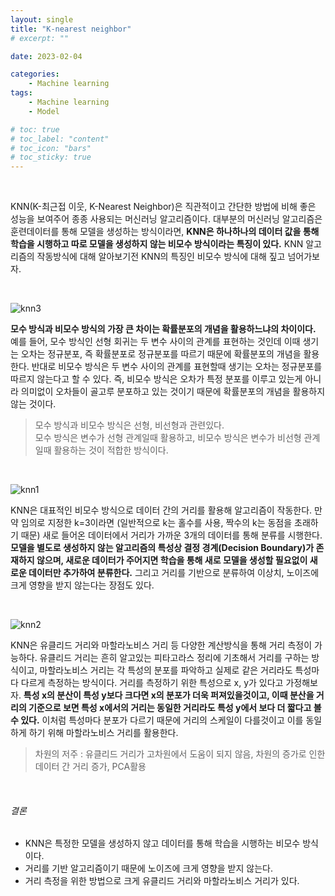 ```yaml
---
layout: single
title: "K-nearest neighbor"
# excerpt: ""

date: 2023-02-04

categories:
    - Machine learning
tags:
    - Machine learning
    - Model

# toc: true
# toc_label: "content"
# toc_icon: "bars"
# toc_sticky: true
---
```

<br>

KNN(K-최근접 이웃, K-Nearest Neighbor)은 직관적이고 간단한 방법에 비해 좋은 성능을 보여주어 종종 사용되는 머신러닝 알고리즘이다. 대부분의 머신러닝 알고리즘은 훈련데이터를 통해 모델을 생성하는 방식이라면, **KNN은 하나하나의 데이터 값을 통해 학습을 시행하고 따로 모델을 생성하지 않는 비모수 방식이라는 특징이 있다.** KNN 알고리즘의 작동방식에 대해 알아보기전 KNN의 특징인 비모수 방식에 대해 짚고 넘어가보자.

<br>

![knn3](https://user-images.githubusercontent.com/82218035/117812408-b5d1cd00-b29c-11eb-8b84-276ff99e144a.PNG)

**모수 방식과 비모수 방식의 가장 큰 차이는 확률분포의 개념을 활용하느냐의 차이이다.** 예를 들어, 모수 방식인 선형 회귀는 두 변수 사이의 관계를 표현하는 것인데 이때 생기는 오차는 정규분포, 즉 확률분포로 정규분포를 따르기 때문에 확률분포의 개념을 활용한다. 반대로 비모수 방식은 두 변수 사이의 관계를 표현할때 생기는 오차는 정규분포를 따르지 않는다고 할 수 있다. 즉, 비모수 방식은 오차가 특정 분포를 이루고 있는게 아니라 의미없이 오차들이 골고루 분포하고 있는 것이기 때문에 확률분포의 개념을 활용하지 않는 것이다.
>모수 방식과 비모수 방식은 선형, 비선형과 관련있다.  
모수 방식은 변수가 선형 관계일때 활용하고, 비모수 방식은 변수가 비선형 관계일때 활용하는 것이
적합한 방식이다.

<br>

![knn1](https://user-images.githubusercontent.com/82218035/117812472-c7b37000-b29c-11eb-873e-860073605312.PNG)

KNN은 대표적인 비모수 방식으로 데이터 간의 거리를 활용해 알고리즘이 작동한다. 만약 임의로 지정한 k=3이라면 (일반적으로 k는 홀수를 사용, 짝수의 k는 동점을 초래하기 때문) 새로 들어온 데이터에서 거리가 가까운 3개의 데이터를 통해 분류를 시행한다. **모델을 별도로 생성하지 않는 알고리즘의 특성상 결정 경계(Decision Boundary)가 존재하지 않으며, 새로운 데이터가 주어지면 학습을 통해 새로 모델을 생성할 필요없이 새로운 데이터만 추가하여 분류한다.** 그리고 거리를 기반으로 분류하여 이상치, 노이즈에 크게 영향을 받지 않는다는 장점도 있다.

<br>

![knn2](https://user-images.githubusercontent.com/82218035/117812502-d1d56e80-b29c-11eb-9d41-311ed7bdf352.PNG)

KNN은 유클리드 거리와 마할라노비스 거리 등 다양한 계산방식을 통해 거리 측정이 가능하다. 유클리드 거리는 흔히 알고있는 피타고라스 정리에 기초해서 거리를 구하는 방식이고, 마할라노비스 거리는 각 특성의 분포를 파악하고 실제로 같은 거리라도 특성마다 다르게 측정하는 방식이다. 거리를 측정하기 위한 특성으로 x, y가 있다고 가정해보자. **특성 x의 분산이 특성 y보다 크다면 x의 분포가 더욱 퍼져있을것이고, 이때 분산을 거리의 기준으로 보면 특성 x에서의 거리는 동일한 거리라도 특성 y에서 보다 더 짧다고 볼 수 있다.** 이처럼 특성마다 분포가 다르기 때문에 거리의 스케일이 다를것이고 이를 동일하게 하기 위해 마할라노비스 거리를 활용한다.

>차원의 저주 : 유클리드 거리가 고차원에서 도움이 되지 않음,
차원의 증가로 인한 데이터 간 거리 증가, PCA활용

<br>

###### 결론
- KNN은 특정한 모델을 생성하지 않고 데이터를 통해 학습을 시행하는 비모수 방식이다.
- 거리를 기반 알고리즘이기 때문에 노이즈에 크게 영향을 받지 않는다.
- 거리 측정을 위한 방법으로 크게 유클리드 거리와 마할라노비스 거리가 있다.
